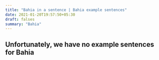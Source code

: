 ```yaml
---
title: "Bahia in a sentence | Bahia example sentences"
date: 2021-01-20T19:57:50+05:30
draft: falses
summary: "Bahia"
---
```

## Unfortunately, we have no example sentences for Bahia                 
